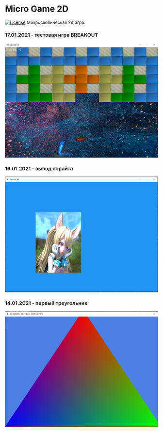 # Micro Game 2D
[![License](https://img.shields.io/badge/license-MIT-green)](LICENSE)
Микроскопическая 2д игра.


### 17.01.2021 - тестовая игра BREAKOUT
<p align="center">
  <img src="screenshot/breakout.jpg"/>
</p>

### 16.01.2021 - вывод спрайта
<p align="center">
  <img src="screenshot/16012021.png"/>
</p>

### 14.01.2021 - первый треугольник
<p align="center">
  <img src="screenshot/14012021.png"/>
</p>